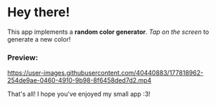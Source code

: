 # Hey there!
This app implements a **random color generator**.
_Tap on the screen_ to generate a new color!

### Preview:

https://user-images.githubusercontent.com/40440883/177818962-254de9ae-0460-4910-9b98-8f6458ded7d2.mp4

That's all! I hope you've enjoyed my small app :3!

